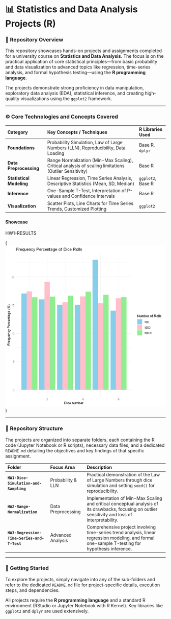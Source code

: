 # 📊 Statistics and Data Analysis Projects (R)

### 🌟 Repository Overview

This repository showcases hands-on projects and assignments completed for a university course on **Statistics and Data Analysis**. The focus is on the practical application of core statistical principles—from basic probability and data visualization to advanced topics like regression, time-series analysis, and formal hypothesis testing—using the **R programming language**.

The projects demonstrate strong proficiency in data manipulation, exploratory data analysis (EDA), statistical inference, and creating high-quality visualizations using the `ggplot2` framework.

---

### ⚙️ Core Technologies and Concepts Covered

| Category | Key Concepts / Techniques | R Libraries Used |
| :--- | :--- | :--- |
| **Foundations** | Probability Simulation, Law of Large Numbers (LLN), Reproducibility, Data Loading | Base R, `dplyr` |
| **Data Preprocessing**| Range Normalization (Min-Max Scaling), Critical analysis of scaling limitations (Outlier Sensitivity) | Base R |
| **Statistical Modeling**| Linear Regression, Time Series Analysis, Descriptive Statistics (Mean, SD, Median) | `ggplot2`, Base R |
| **Inference** | One-Sample T-Test, Interpretation of P-values and Confidence Intervals | Base R |
| **Visualization** | Scatter Plots, Line Charts for Time Series Trends, Customized Plotting | `ggplot2` |


#### Showcase

HW1-RESULTS

(![./HW1-Dice-Simulation-and-Sampling/results1.png](https://github.com/MahdisSep/Statistics-and-Data-Analysis-R/blob/main/HW1-Dice-Simulation-and-Sampling/results1.png))
<!-- ![HW1-RESULTS2] (./HW1-Dice-Simulation-and-Sampling/results2.png) -->

-----



### 📂 Repository Structure

The projects are organized into separate folders, each containing the R code (Jupyter Notebook or R scripts), necessary data files, and a dedicated `README.md` detailing the objectives and key findings of that specific assignment.

| Folder | Focus Area | Description |
| :--- | :--- | :--- |
| **`HW1-Dice-Simulation-and-Sampling`** | Probability & LLN | Practical demonstration of the Law of Large Numbers through dice simulation and setting `seed()` for reproducibility. |
| **`HW2-Range-Normalization`** | Data Preprocessing | Implementation of Min-Max Scaling and critical conceptual analysis of its drawbacks, focusing on outlier sensitivity and loss of interpretability. |
| **`HW3-Regression-Time-Series-and-T-Test`** | Advanced Analysis | Comprehensive project involving time-series trend analysis, linear regression modeling, and formal one-sample T-testing for hypothesis inference. |

---

### 🚀 Getting Started

To explore the projects, simply navigate into any of the sub-folders and refer to the dedicated `README.md` file for project-specific details, execution steps, and dependencies.

All projects require the **R programming language** and a standard R environment (RStudio or Jupyter Notebook with R Kernel). Key libraries like `ggplot2` and `dplyr` are used extensively.